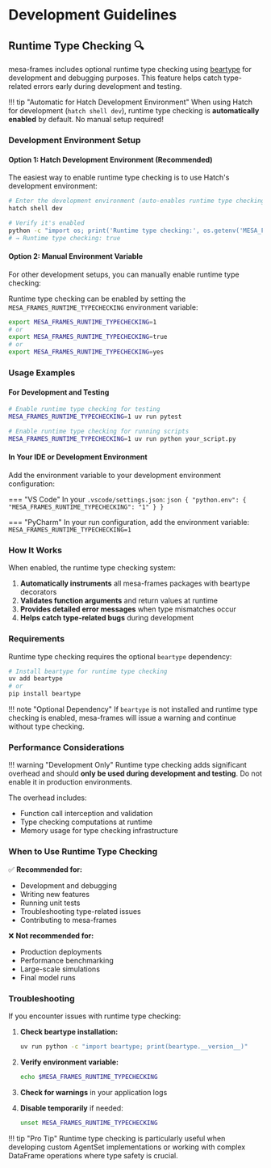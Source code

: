# Development Guidelines

## Runtime Type Checking 🔍

mesa-frames includes optional runtime type checking using [beartype](https://github.com/beartype/beartype) for development and debugging purposes. This feature helps catch type-related errors early during development and testing.

!!! tip "Automatic for Hatch Development Environment"
    When using Hatch for development (`hatch shell dev`), runtime type checking is **automatically enabled** by default. No manual setup required!

### Development Environment Setup

#### Option 1: Hatch Development Environment (Recommended)

The easiest way to enable runtime type checking is to use Hatch's development environment:

```bash
# Enter the development environment (auto-enables runtime type checking)
hatch shell dev

# Verify it's enabled
python -c "import os; print('Runtime type checking:', os.getenv('MESA_FRAMES_RUNTIME_TYPECHECKING'))"
# → Runtime type checking: true
```

#### Option 2: Manual Environment Variable

For other development setups, you can manually enable runtime type checking:

Runtime type checking can be enabled by setting the `MESA_FRAMES_RUNTIME_TYPECHECKING` environment variable:

```bash
export MESA_FRAMES_RUNTIME_TYPECHECKING=1
# or
export MESA_FRAMES_RUNTIME_TYPECHECKING=true
# or
export MESA_FRAMES_RUNTIME_TYPECHECKING=yes
```

### Usage Examples

#### For Development and Testing

```bash
# Enable runtime type checking for testing
MESA_FRAMES_RUNTIME_TYPECHECKING=1 uv run pytest

# Enable runtime type checking for running scripts
MESA_FRAMES_RUNTIME_TYPECHECKING=1 uv run python your_script.py
```

#### In Your IDE or Development Environment

Add the environment variable to your development environment configuration:

=== "VS Code"
    In your `.vscode/settings.json`:
    ```json
    {
        "python.env": {
            "MESA_FRAMES_RUNTIME_TYPECHECKING": "1"
        }
    }
    ```

=== "PyCharm"
    In your run configuration, add the environment variable:
    ```
    MESA_FRAMES_RUNTIME_TYPECHECKING=1
    ```

### How It Works

When enabled, the runtime type checking system:

1. **Automatically instruments** all mesa-frames packages with beartype decorators
2. **Validates function arguments** and return values at runtime
3. **Provides detailed error messages** when type mismatches occur
4. **Helps catch type-related bugs** during development

### Requirements

Runtime type checking requires the optional `beartype` dependency:

```bash
# Install beartype for runtime type checking
uv add beartype
# or
pip install beartype
```

!!! note "Optional Dependency"
    If `beartype` is not installed and runtime type checking is enabled, mesa-frames will issue a warning and continue without type checking.

### Performance Considerations

!!! warning "Development Only"
    Runtime type checking adds significant overhead and should **only be used during development and testing**. Do not enable it in production environments.

The overhead includes:

- Function call interception and validation
- Type checking computations at runtime
- Memory usage for type checking infrastructure

### When to Use Runtime Type Checking

✅ **Recommended for:**

- Development and debugging
- Writing new features
- Running unit tests
- Troubleshooting type-related issues
- Contributing to mesa-frames

❌ **Not recommended for:**

- Production deployments
- Performance benchmarking
- Large-scale simulations
- Final model runs

### Troubleshooting

If you encounter issues with runtime type checking:

1. **Check beartype installation:**

   ```bash
   uv run python -c "import beartype; print(beartype.__version__)"
   ```

2. **Verify environment variable:**

   ```bash
   echo $MESA_FRAMES_RUNTIME_TYPECHECKING
   ```

3. **Check for warnings** in your application logs

4. **Disable temporarily** if needed:

   ```bash
   unset MESA_FRAMES_RUNTIME_TYPECHECKING
   ```

!!! tip "Pro Tip"
    Runtime type checking is particularly useful when developing custom AgentSet implementations or working with complex DataFrame operations where type safety is crucial.
